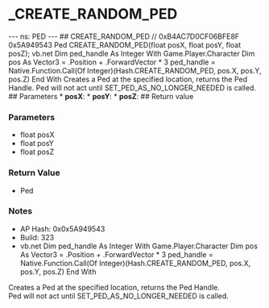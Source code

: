 # _CREATE_RANDOM_PED

--- ns: PED --- ## CREATE_RANDOM_PED  // 0xB4AC7D0CF06BFE8F 0x5A949543 Ped CREATE_RANDOM_PED(float posX, float posY, float posZ);  vb.net Dim ped_handle As Integer With Game.Player.Character Dim pos As Vector3 = .Position + .ForwardVector * 3 ped_handle = Native.Function.Call(Of Integer)(Hash.CREATE_RANDOM_PED, pos.X, pos.Y, pos.Z) End With Creates a Ped at the specified location, returns the Ped Handle. Ped will not act until SET_PED_AS_NO_LONGER_NEEDED is called.  ## Parameters * **posX**: * **posY**: * **posZ**:  ## Return value

### Parameters
* float posX
* float posY
* float posZ

### Return Value
* Ped

### Notes
* AP Hash: 0x0x5A949543
* Build: 323
* vb.net
Dim ped_handle As Integer
                    With Game.Player.Character
                        Dim pos As Vector3 = .Position + .ForwardVector * 3
                        ped_handle = Native.Function.Call(Of Integer)(Hash.CREATE_RANDOM_PED, pos.X, pos.Y, pos.Z)
                    End With

Creates a Ped at the specified location, returns the Ped Handle.  
Ped will not act until SET_PED_AS_NO_LONGER_NEEDED is called.


